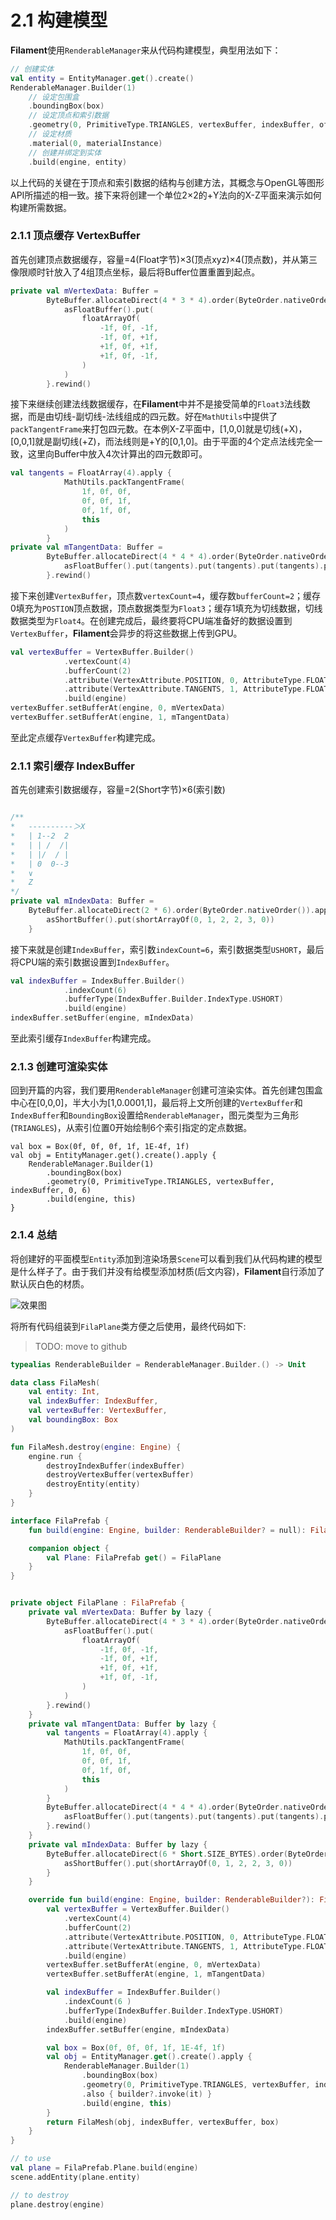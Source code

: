 # 2.1 构建模型

**Filament**使用`RenderableManager`来从代码构建模型，典型用法如下：

```kotlin
// 创建实体
val entity = EntityManager.get().create()
RenderableManager.Builder(1)
    // 设定包围盒
    .boundingBox(box)
    // 设定顶点和索引数据
    .geometry(0, PrimitiveType.TRIANGLES, vertexBuffer, indexBuffer, offset, size)
    // 设定材质
    .material(0, materialInstance)
    // 创建并绑定到实体
    .build(engine, entity)
```

以上代码的关键在于顶点和索引数据的结构与创建方法，其概念与OpenGL等图形API所描述的相一致。接下来将创建一个单位2×2的+Y法向的X-Z平面来演示如何构建所需数据。

### 2.1.1 顶点缓存 VertexBuffer

首先创建顶点数据缓存，容量=4\(Float字节\)×3\(顶点xyz\)×4\(顶点数\)，并从第三像限顺时针放入了4组顶点坐标，最后将Buffer位置重置到起点。

```kotlin
private val mVertexData: Buffer =
        ByteBuffer.allocateDirect(4 * 3 * 4).order(ByteOrder.nativeOrder()).apply {
            asFloatBuffer().put(
                floatArrayOf(
                    -1f, 0f, -1f,
                    -1f, 0f, +1f,
                    +1f, 0f, +1f,
                    +1f, 0f, -1f,
                )
            )
        }.rewind()
```

接下来继续创建法线数据缓存，在**Filament**中并不是接受简单的`Float3`法线数据，而是由切线-副切线-法线组成的四元数。好在`MathUtils`中提供了`packTangentFrame`来打包四元数。在本例X-Z平面中，\[1,0,0\]就是切线\(+X\)，\[0,0,1\]就是副切线\(+Z\)，而法线则是+Y的\[0,1,0\]。由于平面的4个定点法线完全一致，这里向Buffer中放入4次计算出的四元数即可。

```kotlin
val tangents = FloatArray(4).apply {
            MathUtils.packTangentFrame(
                1f, 0f, 0f,
                0f, 0f, 1f,
                0f, 1f, 0f,
                this
            )
        }
private val mTangentData: Buffer = 
        ByteBuffer.allocateDirect(4 * 4 * 4).order(ByteOrder.nativeOrder()).apply {
            asFloatBuffer().put(tangents).put(tangents).put(tangents).put(tangents)
        }.rewind()
```

接下来创建`VertexBuffer`，顶点数`vertexCount=4`，缓存数`bufferCount=2`；缓存0填充为`POSTION`顶点数据，顶点数据类型为`Float3`；缓存1填充为切线数据，切线数据类型为`Float4`。在创建完成后，最终要将CPU端准备好的数据设置到`VertexBuffer`，**Filament**会异步的将这些数据上传到GPU。

```kotlin
val vertexBuffer = VertexBuffer.Builder()
            .vertexCount(4)
            .bufferCount(2)
            .attribute(VertexAttribute.POSITION, 0, AttributeType.FLOAT3)
            .attribute(VertexAttribute.TANGENTS, 1, AttributeType.FLOAT4)
            .build(engine)
vertexBuffer.setBufferAt(engine, 0, mVertexData)
vertexBuffer.setBufferAt(engine, 1, mTangentData)
```

至此定点缓存`VertexBuffer`构建完成。

### 2.1.1 索引缓存 IndexBuffer

首先创建索引数据缓存，容量=2\(Short字节\)×6\(索引数\)

```kotlin

/**
*   ----------＞X
*   | 1--2  2
*   | | /  /|
*   | |/  / |
*   | 0  0--3
*   ∨
*   Z
*/
private val mIndexData: Buffer =
    ByteBuffer.allocateDirect(2 * 6).order(ByteOrder.nativeOrder()).apply {
        asShortBuffer().put(shortArrayOf(0, 1, 2, 2, 3, 0))
    }
```

接下来就是创建`IndexBuffer`，索引数`indexCount=6`，索引数据类型`USHORT`，最后将CPU端的索引数据设置到`IndexBuffer`。

```kotlin
val indexBuffer = IndexBuffer.Builder()
            .indexCount(6)
            .bufferType(IndexBuffer.Builder.IndexType.USHORT)
            .build(engine)
indexBuffer.setBuffer(engine, mIndexData)
```

至此索引缓存`IndexBuffer`构建完成。

### 2.1.3 创建可渲染实体

回到开篇的内容，我们要用`RenderableManager`创建可渲染实体。首先创建包围盒中心在\[0,0,0\]，半大小为\[1,0.0001,1\]，最后将上文所创建的`VertexBuffer`和`IndexBuffer`和`BoundingBox`设置给`RenderableManager`，图元类型为三角形\(`TRIANGLES`\)，从索引位置0开始绘制6个索引指定的定点数据。

```text
val box = Box(0f, 0f, 0f, 1f, 1E-4f, 1f)
val obj = EntityManager.get().create().apply {
    RenderableManager.Builder(1)
        .boundingBox(box)
        .geometry(0, PrimitiveType.TRIANGLES, vertexBuffer, indexBuffer, 0, 6)
        .build(engine, this)
}
```

### 2.1.4 总结

将创建好的平面模型`Entity`添加到渲染场景`Scene`可以看到我们从代码构建的模型是什么样子了。由于我们并没有给模型添加材质\(后文内容\)，**Filament**自行添加了默认灰白色的材质。

![&#x6548;&#x679C;&#x56FE;](../.gitbook/assets/2021-03-19_00-02.png)

将所有代码组装到`FilaPlane`类方便之后使用，最终代码如下:

> TODO: move to github

```kotlin
typealias RenderableBuilder = RenderableManager.Builder.() -> Unit

data class FilaMesh(
    val entity: Int,
    val indexBuffer: IndexBuffer,
    val vertexBuffer: VertexBuffer,
    val boundingBox: Box
)

fun FilaMesh.destroy(engine: Engine) {
    engine.run {
        destroyIndexBuffer(indexBuffer)
        destroyVertexBuffer(vertexBuffer)
        destroyEntity(entity)
    }
}

interface FilaPrefab {
    fun build(engine: Engine, builder: RenderableBuilder? = null): FilaMesh

    companion object {
        val Plane: FilaPrefab get() = FilaPlane
    }
}


private object FilaPlane : FilaPrefab {
    private val mVertexData: Buffer by lazy {
        ByteBuffer.allocateDirect(4 * 3 * 4).order(ByteOrder.nativeOrder()).apply {
            asFloatBuffer().put(
                floatArrayOf(
                    -1f, 0f, -1f,
                    -1f, 0f, +1f,
                    +1f, 0f, +1f,
                    +1f, 0f, -1f,
                )
            )
        }.rewind()
    }
    private val mTangentData: Buffer by lazy {
        val tangents = FloatArray(4).apply {
            MathUtils.packTangentFrame(
                1f, 0f, 0f,
                0f, 0f, 1f,
                0f, 1f, 0f,
                this
            )
        }
        ByteBuffer.allocateDirect(4 * 4 * 4).order(ByteOrder.nativeOrder()).apply {
            asFloatBuffer().put(tangents).put(tangents).put(tangents).put(tangents)
        }.rewind()
    }
    private val mIndexData: Buffer by lazy {
        ByteBuffer.allocateDirect(6 * Short.SIZE_BYTES).order(ByteOrder.nativeOrder()).apply {
            asShortBuffer().put(shortArrayOf(0, 1, 2, 2, 3, 0))
        }
    }

    override fun build(engine: Engine, builder: RenderableBuilder?): FilaMesh {
        val vertexBuffer = VertexBuffer.Builder()
            .vertexCount(4)
            .bufferCount(2)
            .attribute(VertexAttribute.POSITION, 0, AttributeType.FLOAT3)
            .attribute(VertexAttribute.TANGENTS, 1, AttributeType.FLOAT4)
            .build(engine)
        vertexBuffer.setBufferAt(engine, 0, mVertexData)
        vertexBuffer.setBufferAt(engine, 1, mTangentData)

        val indexBuffer = IndexBuffer.Builder()
            .indexCount(6 )
            .bufferType(IndexBuffer.Builder.IndexType.USHORT)
            .build(engine)
        indexBuffer.setBuffer(engine, mIndexData)

        val box = Box(0f, 0f, 0f, 1f, 1E-4f, 1f)
        val obj = EntityManager.get().create().apply {
            RenderableManager.Builder(1)
                .boundingBox(box)
                .geometry(0, PrimitiveType.TRIANGLES, vertexBuffer, indexBuffer, 0, 6)
                .also { builder?.invoke(it) }
                .build(engine, this)
        }
        return FilaMesh(obj, indexBuffer, vertexBuffer, box)
    }
}
```

```kotlin
// to use
val plane = FilaPrefab.Plane.build(engine)
scene.addEntity(plane.entity)

// to destroy
plane.destroy(engine)
```

